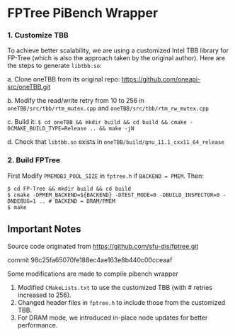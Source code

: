 # FPTree PiBench Wrapper

### 1. Customize TBB

To achieve better scalability, we are using a customized Intel TBB library for FP-Tree (which is also the approach taken by the original author). Here are the steps to generate `libtbb.so`:

a. Clone oneTBB from its original repo: https://github.com/oneapi-src/oneTBB.git

b. Modify the read/write retry from 10 to 256 in `oneTBB/src/tbb/rtm_mutex.cpp` and `oneTBB/src/tbb/rtm_rw_mutex.cpp`

c. Build it: `$ cd oneTBB && mkdir build && cd build && cmake -DCMAKE_BUILD_TYPE=Release .. && make -jN`

d. Check that `libtbb.so` exists in `oneTBB/build/gnu_11.1_cxx11_64_release`

### 2. Build FPTree
First Modify `PMEMOBJ_POOL_SIZE` in `fptree.h` if `BACKEND = PMEM`. Then:

```
$ cd FP-Tree && mkdir build && cd build
$ cmake -DPMEM_BACKEND=${BACKEND} -DTEST_MODE=0 -DBUILD_INSPECTOR=0 -DNDEBUG=1 .. # BACKEND = DRAM/PMEM
$ make
````

## Important Notes
Source code originated from https://github.com/sfu-dis/fptree.git

commit 98c25fa65070fe188ec4ae163e8b440c00cceaaf

Some modifications are made to compile pibench wrapper

1. Modified `CMakeLists.txt` to use the customized TBB (with # retries increased to 256).
2. Changed header files in `fptree.h` to include those from the customized TBB.
3. For DRAM mode, we introduced in-place node updates for better performance.
